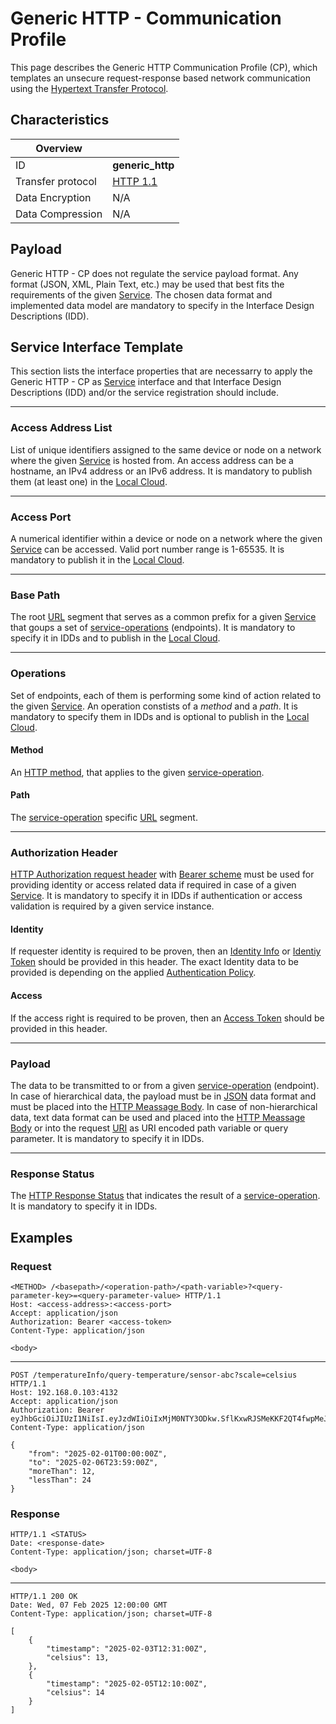 # Generic HTTP - Communication Profile

This page describes the Generic HTTP Communication Profile (CP), which templates an unsecure request-response based network communication using the [Hypertext Transfer Protocol](https://en.wikipedia.org/wiki/HTTP). 

## Characteristics

|Overview||
| --- | --- |
| ID | **generic_http** |
| Transfer protocol | [HTTP 1.1](https://datatracker.ietf.org/doc/html/rfc2616) |
| Data Encryption | N/A |
| Data Compression | N/A |

## Payload

Generic HTTP - CP does not regulate the service payload format. Any format (JSON, XML, Plain Text, etc.) may be used that best fits the requirements of the given [Service](../../help/definitions.md#microservice-or-service). The chosen data format and implemented data model are mandatory to specify in the Interface Design Descriptions (IDD).

## Service Interface Template

This section lists the interface properties that are necessarry to apply the Generic HTTP - CP as [Service](../../help/definitions.md#microservice-or-service) interface and that Interface Design Descriptions (IDD) and/or the service registration should include. 

---

### Access Address List

List of unique identifiers assigned to the same device or node on a network where the given [Service](../../help/definitions.md#microservice-or-service) is hosted from. An access address can be a hostname, an IPv4 address or an IPv6 address. It is mandatory to publish them (at least one) in the [Local Cloud](../../help/definitions.md#local-cloud).

---

### Access Port

A numerical identifier within a device or node on a network where the given [Service](../../help/definitions.md#microservice-or-service) can be accessed. Valid port number range is 1-65535. It is mandatory to publish it in the [Local Cloud](../../help/definitions.md#local-cloud).

---

### Base Path

The root [URL](https://datatracker.ietf.org/doc/html/rfc2616#section-3.2.2) segment that serves as a common prefix for a given [Service](../../help/definitions.md#microservice-or-service) that goups a set of [service-operations](../../help/definitions.md#service-operation) (endpoints). It is mandatory to specify it in IDDs and to publish in the [Local Cloud](../../help/definitions.md#local-cloud).

---

### Operations

Set of endpoints, each of them is performing some kind of action related to the given [Service](../../help/definitions.md#microservice-or-service). An operation constists of a _method_ and a _path_. It is mandatory to specify them in IDDs and is optional to publish in the [Local Cloud](../../help/definitions.md#local-cloud).

#### Method

An [HTTP method](https://datatracker.ietf.org/doc/html/rfc2616#section-5.1.1), that applies to the given [service-operation](../../help/definitions.md#service-operation).

#### Path

The [service-operation](../../help/definitions.md#service-operation) specific [URL](https://datatracker.ietf.org/doc/html/rfc2616#section-3.2.2) segment.

---

### Authorization Header

[HTTP Authorization request header](https://datatracker.ietf.org/doc/html/rfc2616#section-14.8) with [Bearer scheme](https://datatracker.ietf.org/doc/html/rfc6750#section-2.1) must be used for providing identity or access related data if required in case of a given [Service](../../help/definitions.md#microservice-or-service). It is mandatory to specify it in IDDs if authentication or access validation is required by a given service instance.

#### Identity

If requester identity is required to be proven, then an [Identity Info](../../help/definitions.md#identity-info) or [Identiy Token](../../help/definitions.md#identity-token) should be provided in this header. The exact Identity data to be provided is depending on the applied [Authentication Policy](../authentication_policy.md).

#### Access

If the access right is required to be proven, then an [Access Token](../../help/definitions.md#access-token) should be provided in this header.

---

### Payload

The data to be transmitted to or from a given [service-operation](../../help/definitions.md#service-operation) (endpoint). In case of hierarchical data, the payload must be in [JSON](https://datatracker.ietf.org/doc/html/rfc8259) data format and must be placed into the [HTTP Meassage Body](https://datatracker.ietf.org/doc/html/rfc2616#section-4.3). In case of non-hierarchical data, text data format can be used and placed into the [HTTP Meassage Body](https://datatracker.ietf.org/doc/html/rfc2616#section-4.3) or into the request [URI](https://en.wikipedia.org/wiki/Uniform_Resource_Identifier) as URI encoded path variable or query parameter. It is mandatory to specify it in IDDs.

---

### Response Status

The [HTTP Response Status](https://datatracker.ietf.org/doc/html/rfc2616#section-6.1.1) that indicates the result of a [service-operation](../../help/definitions.md#service-operation). It is mandatory to specify it in IDDs.

## Examples

### Request

```
<METHOD> /<basepath>/<operation-path>/<path-variable>?<query-parameter-key>=<query-parameter-value> HTTP/1.1
Host: <access-address>:<access-port>
Accept: application/json
Authorization: Bearer <access-token>
Content-Type: application/json

<body>
```

---

```
POST /temperatureInfo/query-temperature/sensor-abc?scale=celsius HTTP/1.1
Host: 192.168.0.103:4132
Accept: application/json
Authorization: Bearer eyJhbGciOiJIUzI1NiIsI.eyJzdWIiOiIxMjM0NTY3ODkw.SflKxwRJSMeKKF2QT4fwpMeJ
Content-Type: application/json

{
    "from": "2025-02-01T00:00:00Z",
    "to": "2025-02-06T23:59:00Z",
    "moreThan": 12,
    "lessThan": 24
}
```

### Response

```
HTTP/1.1 <STATUS>
Date: <response-date>
Content-Type: application/json; charset=UTF-8

<body>
```

---

```
HTTP/1.1 200 OK
Date: Wed, 07 Feb 2025 12:00:00 GMT
Content-Type: application/json; charset=UTF-8

[
    {
        "timestamp": "2025-02-03T12:31:00Z",
        "celsius": 13,
    },
    {
        "timestamp": "2025-02-05T12:10:00Z",
        "celsius": 14
    }
]
```